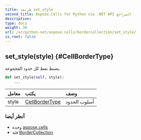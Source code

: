 ```yaml
---
title: طريقة set_style
second_title: Aspose.Cells for Python via .NET API المراجع
description:
type: docs
weight: 30
url: /ar/python-net/aspose.cells/bordercollection/set_style/
is_root: false
---
```

##  set_style(style) {#CellBorderType}
يضبط نمط كل حدود المجموعة.



```python
def set_style(self, style):
    ...
```


| معامل| يكتب| وصف|
| :- | :- | :- |
| style | [CellBorderType](/cells/ar/python-net/aspose.cells/cellbordertype) | أسلوب الحدود|



###  أنظر أيضا
* وحدة [aspose.cells](../../)
* فئة [BorderCollection](/cells/ar/python-net/aspose.cells/bordercollection)
